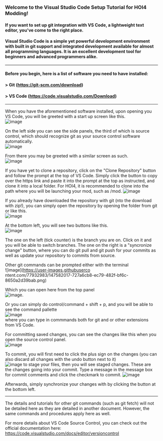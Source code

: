 ### Welcome to the Visual Studio Code Setup Tutorial for HOI4 Modding! 


#### If you want to set up git integration with VS Code, a lightweight text editor, you've come to the right place.  
#### Visual Studio Code is a simple yet powerful development environment with built in git support and integrated development available for almost all programming languages. It is an excellent development tool for beginners and advanced programmers alike.

***
#### Before you begin, here is a list of software you need to have installed:
#### > Git (https://git-scm.com/download)  
#### > VS Code (https://code.visualstudio.com/Download)

***
When you have the aforementioned software installed, upon opening you VS Code, you will be greeted with a start up screen like this.  
![image](https://user-images.githubusercontent.com/77932983/147580920-f42ff486-01ab-41e2-aeef-fd20d1b5a097.png)

On the left side you can see the side panels, the third of which is source control, which should recognize git as your source control software automatically.  
![image](https://user-images.githubusercontent.com/77932983/147581050-7366eea0-bec2-4424-9ca1-95b727dc8879.png)


From there you may be greeted with a similar screen as such.  
![image](https://user-images.githubusercontent.com/77932983/147581087-1053a7ab-2290-4475-89fd-dbed1a2d9a86.png)  

If you have yet to clone a repository, click on the "Clone Repository" button and follow the prompt at the top of VS Code. Simply click the button to copy over the https link and paste it into the prompt at the top as instructed, and clone it into a local folder. For HOI4, it is recommended to clone into the path where you will be launching your mod, such as /mod.   ![image](https://user-images.githubusercontent.com/77932983/147581259-55a92fb3-c43c-4b74-9152-c0fb3bc4002d.png)  

If you already have downloaded the repository with git (nto the download with zip!), you can simply open the repository by opening the folder from git or like this.   
![image](https://user-images.githubusercontent.com/77932983/147581488-83625de5-6ee9-41ee-bccc-249a21d9ab4e.png)  

At the bottom left, you will see two buttons like this.   
![image](https://user-images.githubusercontent.com/77932983/147581744-6de282e1-b88b-40b4-bdb5-74413cf9d1b8.png)  

The one on the left (tick counter) is the branch you are on. Click on it and you will be able to switch branches. The one on the right is a "syncronize change" button, where you can do git pull and git push for your commits as well as update your repository to commits from source.

Other git commands can be prompted either with the terminal   
![image](https://user-images.githubuserco ntent.com/77932983/147582017-727a6cb8-ec79-482f-bf6c-8650a2d39bab.png)  

Which you can open here from the top panel   
![image](https://user-images.githubusercontent.com/77932983/147582065-8fd1d3f2-5f60-4357-8f81-fd0b577b774a.png).


Or you can simply do control/command + shift + p, and you will be able to see the command pallette   
![image](https://user-images.githubusercontent.com/77932983/147582148-9d206e30-097d-40c4-b781-bfce7f888110.png)  
where you can type in commmands both for git and or other extensions from VS Code.

For committing saved changes, you can see the changes like this when you open the source control panel.  
![image](https://user-images.githubusercontent.com/77932983/147582265-8f7f8a4b-fb5b-459e-92e0-ad10002e3bdf.png)

To commit, you will first need to click the plus sign on the changes (you can also discard all changes with the undo button next to it)    
![image](https://user-images.githubusercontent.com/77932983/147584000-ec28a0b1-413d-4971-b5dd-e1dd7b171fe6.png)
to stage your files, then you will see staged changes. These are the changes going into your commit. Type a message in the message box for commit comments and click the checkmark to commit.  ![image](https://user-images.githubusercontent.com/77932983/147584144-d6ba7b10-7b8d-44c8-9d58-bec3c6794619.png)

Afterwards, simply synchronize your changes with by clicking the button at the bottom left.
***

The details and tutorials for other git commands (such as git fetch) will not be detailed here as they are detailed in another document. However, the same commands and procedures apply here as well.


For more details about VS Code Source Control, you can check out the official documentation here: https://code.visualstudio.com/docs/editor/versioncontrol
